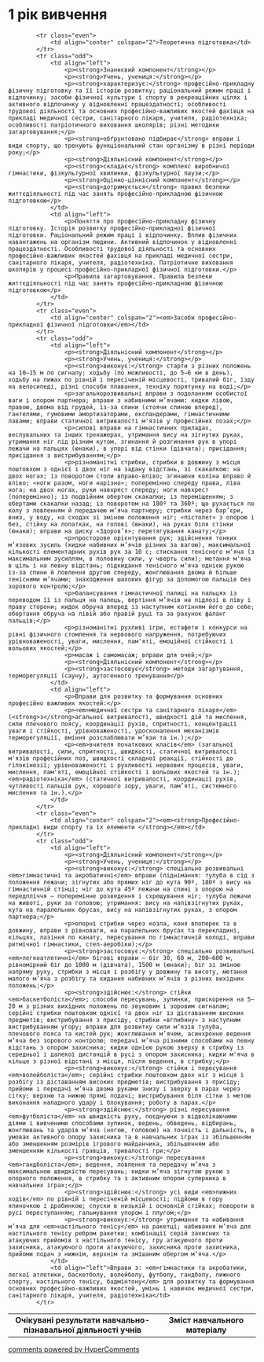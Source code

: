<div id="hypercomments_widget" class="js-hypercomments-widget invisible"></div>

1 рік вивчення
=============================

<table>
  <body>
    <tr>
<td align="center" width="60%"><strong>Очікувані результати навчально-пізнавальної діяльності учнів</strong></td>
<td align="center" width="40%"><strong>Зміст навчального матеріалу</strong></td>
    </tr>

            <tr class="even">
                <td align="center" colspan="2">Теоретична підготовка</td>
            </tr>
            <tr class="odd">
                <td align="left">
                    <p><strong>Знаннєвий компонент</strong></p>
                    <p><strong>Учень, учениця:</strong></p>
                    <p><strong>характеризує:</strong> професійно-прикладну фізичну підготовку та її історію розвитку; раціональний режим праці і відпочинку; засоби фізичної культури і спорту в рекреаційних цілях і активного відпочинку у відновленні працездатності; особливості трудової діяльності та основних професійно-важливих якостей фахівця на прикладі медичної сестри, санітарного лікаря, учителя, радіотехніка; особливості патріотичного виховання школярів; різні методики загартовування;</p>
                    <p><strong>обґрунтовано підбирає</strong> вправи і види спорту, що тренують функціональний стан організму в різні періоди року;</p>
                    <p><strong>Діяльнісний компонент</strong></p>
                    <p><strong>складає</strong> комплекс виробничої гімнастики, фізкультурної хвилинки, фізкультурної паузи;</p>
                    <p><strong>Оцінно-ціннісний компонент</strong></p>
                    <p><strong>дотримується</strong> правил безпеки життєдіяльності під час занять професійно-прикладною фізичною підготовкою</p>
                </td>
                <td align="left">
                    <p>Поняття про професійно-прикладну фізичну підготовку. Історія розвитку професійно-прикладної фізичної підготовки. Раціональний режим праці і відпочинку. Вплив фізичних навантажень на організм людини. Активний відпочинок у відновленні працездатності. Особливості трудової діяльності та основних професійно-важливих якостей фахівця на прикладі медичної сестри, санітарного лікаря, учителя, радіотехніка. Патріотичне виховання школярів у процесі професійно-прикладної фізичної підготовки.</p>
                    <p>Правила загартовування. Правила безпеки життєдіяльності під час занять професійно-прикладною фізичною підготовкою</p>
                </td>
            </tr>
            <tr class="even">
                <td align="center" colspan="2"><em>Засоби професійно-прикладної фізичної підготовки</em></td>
            </tr>
            <tr class="odd">
                <td align="left">
                    <p><strong>Діяльнісний компонент</strong></p>
                    <p><strong>Учень, учениця:</strong></p>
                    <p><strong>виконує:</strong> старти з різних положень на 10–15 м по сигналу; ходьбу (по можливості, до 5–6 км в день), ходьбу на лижах по рівній і пересіченій місцевості, тривалий біг, їзду на велосипеді, різні способи плавання, техніку порятунку на воді;</p>
                    <p>загальнорозвивальні вправи з подоланням особистої ваги і опором партнера; вправи з набивними м’ячами: кидки лівою, правою, двома від грудей, із-за спини (стоячи спиною вперед), гантелями, гумовими амортизаторами, експандерами, гімнастичними лавами; вправи статичної витривалості м'язів у професійних позах;</p>
                    <p>силові вправи на гімнастичних приладах, веслувальних та інших тренажерах, утримання вису на зігнутих руках, утримання ніг під різним кутом, згинання й розгинання рук в упорі лежачи на пальцях (юнаки), в упорі від стінки (дівчата); присідання; присідання з вистрибуванням;</p>
                    <p>різноманітні стрибки, стрибки в довжину з місця поштовхом з однієї і двох ніг на задану відстань, зі скакалкою: на двох ногах; із поворотом стопи вправо-вліво; згинаючи коліна вправо й вліво; «ноги разом, ноги нарізно»; поперемінно спереду права, ліва нога; на двох ногах, руки навхрест спереду; ноги навхрест (поперемінно); із подвійним обертом скакалки; із переміщенням; з обертами скакалки назад; із поворотом на 180º та 360º; що рухається по колу з ловленням й передачею м’яча партнеру; стрибки через бар’єри, вниз, у воду, на сходах зі зміною положення ніг; «пістолет» з опорою і без, стійку на лопатках, на голові (юнаки), на руках біля стінки (юнаки); вправи на диску «Здоров’я»; перетягування канату;</p>
                    <p>просторове орієнтування рук; здійснення тонких м’язових зусиль (кидки набивних м’ячів різних за вагою), максимальної кількості елементарних рухів рук за 10 с; стискання тенісного м’яча (з максимальним зусиллям, в половину сили, у чверть сили); метання м'яча в ціль і на певну відстань; підкидання тенісного м’яча однією рукою із-за спини й ловлення другою спереду, жонглювання двома й більше тенісними м’ячами; знаходження шахових фігур за допомогою пальців без зорового контролю;</p>
                    <p>балансування гімнастичної палиці на пальцях із переводом її із пальця на палець, вертіння м’ячів на підлозі в ліву і праву сторони; кидок обруча вперед із наступним котінням його до себе; обертання обруча на лівій або правій руці та за рахунок фаланг пальців;</p>
                    <p>різноманітні рухливі ігри, естафети і конкурси на рівні фізичного стомлення та нервового напруження, потребуючих урівноваженості, уваги, мислення, пам'яті, емоційної стійкості і вольових якостей;</p>
                    <p>масаж і самомасаж; вправи для очей;</p>
                    <p><strong>Діяльнісний компонент</strong></p>
                    <p><strong>застосовує</strong> методи загартування, терморегуляції (сауну), аутогенного тренування</p>
                </td>
                <td align="left">
                    <p>Вправи для розвитку та формування основних професійно важливих якостей:</p>
                    <p><em>медичної сестри та санітарного лікаря</em> (<strong>з</strong>агальної витривалості, швидкості дій та мислення, сили плечового поясу, координації рухів, спритності, концентрації уваги і стійкості, урівноваженості, удосконалення механізмів терморегуляції, вміння розслаблювати м’язи та ін.);</p>
                    <p><em>вчителя початкових класів</em> (загальної витривалості, сили, спритності, швидкості, статичної витривалості м'язів професійних поз, швидкості складної реакції, стійкості до гіпокінезії; урівноваженості і рухливості нервових процесів, уваги, мислення, пам'яті, емоційної стійкості і вольових якостей та ін.); <em>радіотехніка</em> (статичної витривалості, координації рухів, чутливості пальців рук, хорошого зору, уваги, пам’яті, системного мислення та ін.).</p>
                </td>
            </tr>
            <tr class="even">
                <td align="center" colspan="2"><em><strong>Професійно-прикладні види спорту та їх елементи </strong></em></td>
            </tr>
            <tr class="odd">
                <td align="left">
                    <p><strong>Діяльнісний компонент</strong></p>
                    <p><strong>Учень, учениця:</strong></p>
                    <p><strong>виконує:</strong> спеціально розвивальні <em>гімнастичні та акробатичні</em> вправи (піднімання: тулуба в сід з положення лежачи; зігнутих або прямих ніг до кута 90º, 180º з вису на гімнастичній стінці; ніг до кута 45º лежачи на спині з опорою на передпліччя – поперемінне розведення і схрещування ніг; тулуба лежачи на животі, руки за головою; утримання: вису на напівзігнутих руках, кута на паралельних брусах, вису на напівзігнутих руках, з опором партнера;</p>
                    <p>опорні стрибки через козла, коня впоперек та в довжину, вправи з рівноваги, на паралельних брусах та перекладині, кільцях, лазіння по канату, пересування по гімнастичній колоді, вправи ритмічної гімнастики, степ-аеробіки);</p>
                    <p><strong>застосовує:</strong> спеціально розвивальні <em>легкоатлетичні</em> бігові вправи – біг 30, 60 м, 200–600 м, рівномірний біг до 1000 м (дівчата), 1500 м (юнаки); біг зі зміною напряму руху, стрибки з місця і розбігу у довжину та висоту, метання малого м’яча з розбігу та кидання набивних м’ячів з різних вихідних положень;</p>
                    <p><strong>здійснює:</strong> стійки <em>баскетболіста</em>; способи пересувань, зупинки, прискорення на 5–20 м з різних вихідних положень по звуковим і зоровим сигналам; серійні стрибки поштовхом однієї та двох ніг із діставанням високих предметів; вистрибування з присіду, стрибки «вглибину» з наступним вистрибуванням угору; вправи для розвитку сили м’язів тулуба, плечового пояса та кистей рук; жонглювання м’ячем, асинхронне ведення м’яча без зорового контролю; передачі м’яча різними способами на певну відстань з опором захисника; кидки однією рукою зверху в стрибку із середньої і далекої дистанцій в русі з опором захисника; кидки м'яча в кільце з різної відстані з місця, після ведення, в стрибку;</p>
                    <p><strong>виконує:</strong> стійки і пересування <em>волейболіста</em>; серійні стрибки поштовхом двох ніг з місця і розбігу із діставанням високих предметів; вистрибування з присіду; прийоми і передачі м’яча двома руками знизу і зверху в парах через сітку; верхню та нижню прямі подачі; вистрибування біля сітки з метою виконання нападного удару і блокування; роботу в парах.</p>
                    <p><strong>здійснює:</strong> різні пересування <em>футболіста</em> на швидкість руху, поєднуючи з відволікаючими діями і вивченими способами зупинок, ведень, обведень, відбирань, жонглювань та ударів м’яча (ногою, головою) на точність і дальність, в умовах активного опору захисника та в навчальних іграх із збільшенням або зменшенням розмірів ігрового майданчика, збільшенням або зменшенням кількості гравців, тривалості гри;</p>
                    <p><strong>виконує:</strong> пересування <em>гандболіста</em>; ведення, ловлення та передачу м’яча з максимальною швидкістю пересувань; кидки м’яча зігнутою рукою з опорного положення, в стрибку та з активним опором суперника в навчальних іграх;</p>
                    <p><strong>здійснює:</strong> усі види <em>лижних ходів</em> по рівній і пересіченій місцевості; підйоми в гору ялиночкою і драбинкою; спуски в низькій і основній стійках; повороти в русі переступанням; гальмування упором і плугом;</p>
                    <p><strong>виконує:</strong> утримання та набивання м’яча для <em>настільного тенісу</em> на ракетці; набивання м’яча для настільного тенісу ребром ракетки; комбінації серій захисних та атакуючих прийомів з настільного тенісу, гру атакуючого проти захисника, атакуючого проти атакуючого, захисника проти захисника, прийоми подач з нижнім, верхнім та змішаним обертом м’яча.</p>
                </td>
                <td align="left">Вправи з: <em>гімнастики та акробатики, легкої атлетики, баскетболу, волейболу, футболу, гандболу, лижного спорту, настільного тенісу, бадмінтону</em> для розвитку та формування основних професійно-важливих якостей, умінь і навичок медичної сестри, санітарного лікаря, учителя, радіотехніка</td>
            </tr>
  </body>
</table>

<div class="js-hypercomments-container">
    <a href="http://hypercomments.com" class="hc-link" title="comments widget">comments powered by HyperComments</a>
</div>